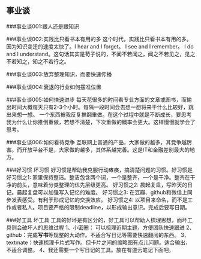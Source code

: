 ## 事业谈

###事业谈001:跟人还是跟知识

###事业谈002:实践比只看书本有用的多
这个时代，实践比只看书本有用的多。因为知识变迁的速度太快了。I hear and I forget。 I see and I remember。 I do and I understand。这句话其实是荀子说的，不闻不若闻之，闻之不若见之，见之不若知之，知之不若行之。

###事业谈003:放弃整理知识，而要快速传播


###事业谈004:衰退的行业如何摆准位置

###事业谈005:如何快速进步
每天花很多的时间看专业方面的文章或图书，而输出时间大概每天只有2-3个小时。每隔一段时间会去想一想将来干什么比较好，跳出来想一想。
一个东西被我反复推翻重做。在这个过程中就是不断成长，要思考我为什么让你推倒重做，若想不清楚，下次重做的概率会更大。这样慢慢就学会了思考。

###事业谈006:如何看待竞争
互联网上普通的产品，大家做的越多，其竞争越厉害。而开放平台不是，大家做的越多，其体系越完善。这是IT和金融差别最大的地方。

###好习惯 坏习惯
好习惯是帮助我克服行动瘫痪，搞清楚问题的习惯。好习惯是
好习惯之1: 家里保持整洁。整洁包含两个词，一个是整齐，一个是干净。整齐在干净的前头，意味着分类整理的优先层级更高。
好习惯之2: 晨起复盘，写昨天的日记。晨起复盘可以加强写入记忆的难度。
好习惯之3: 在豆瓣、github和微信上同步发表感受。有利于形成记忆的交换效应。
好习惯之4: 以项目来命名，而不是工作或者私人。项目要严格的限制deadline，以形成输出意识。完成后要写日期。


###好工具 坏工具
工具的好坏是有区分的，好工具可以帮助人梳理思想，而坏工具则会破坏人的思维过程
1、小密圈： 可以梳理近期主题，方便团队快速跟进
2、github：完成**写书**等规整的大动作。不适合写日记等需要快速翻阅的东西。
3、textmate：快速梳理卡片式写作。但卡片之间的缩略图有点儿问题。适合输出，不适合调整。
4、我还需要一个写日记的工具。放在有道云笔记下面吧。


